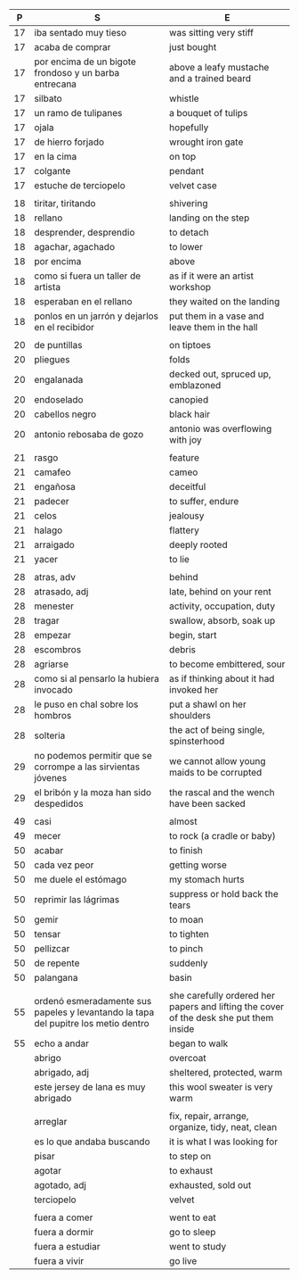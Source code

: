 
|P| S | E |
|-| - | - |
| 17 | iba sentado muy tieso | was sitting very stiff |
| 17 | acaba de comprar | just bought |
| 17 | por encima de un bigote frondoso y un barba entrecana  | above a leafy mustache and a trained beard |
| 17 | silbato | whistle |
| 17 | un ramo de tulipanes | a bouquet of tulips |
| 17 | ojala | hopefully |
| 17 | de hierro forjado | wrought iron gate |
| 17 | en la cima | on top |
| 17 | colgante | pendant |
| 17 | estuche de terciopelo | velvet case |
| | | |
| 18 | tiritar, tiritando | shivering |
| 18 | rellano | landing on the step |
| 18 | desprender, desprendio | to detach |
| 18 | agachar, agachado | to lower |
| 18 | por encima | above |
| 18 | como si fuera un taller de artista | as if it were an artist workshop |
| 18 | esperaban en el rellano | they waited on the landing |
| 18 | ponlos en un jarrón y dejarlos en el recibidor | put them in a vase and leave them in the hall |
| | | |
| 20 | de puntillas | on tiptoes |
| 20 | pliegues | folds |
| 20 | engalanada | decked out, spruced up, emblazoned |
| 20 | endoselado | canopied |
| 20 | cabellos negro | black hair |
| 20 | antonio rebosaba de gozo | antonio was overflowing with joy |
| | | |
| 21 | rasgo | feature |
| 21 | camafeo | cameo |
| 21 | engañosa | deceitful |
| 21 | padecer | to suffer, endure |
| 21 | celos | jealousy |
| 21 | halago | flattery |
| 21 | arraigado | deeply rooted |
| 21 | yacer | to lie |
| | | |
| 28 | atras, adv | behind |  
| 28 | atrasado, adj | late, behind on your rent |
| 28 | menester | activity, occupation, duty |
| 28 | tragar | swallow, absorb, soak up |
| 28 | empezar | begin, start |
| 28 | escombros | debris |
| 28 | agriarse | to become embittered, sour|
| 28 | como si al pensarlo la hubiera invocado | as if thinking about it had invoked her |
| 28 | le puso en chal sobre los hombros | put a shawl on her shoulders |
| 28 | solteria | the act of being single, spinsterhood |
| 29 | no podemos permitir que se corrompe a las sirvientas jóvenes | we cannot allow young maids to be corrupted |
| 29 | el bribón y la moza han sido despedidos | the rascal and the wench have been sacked |
| | | |
| 49 | casi | almost |
| 49 | mecer | to rock (a cradle or baby)|
| 50 | acabar | to finish |
| 50 | cada vez peor | getting worse |
| 50 | me duele el estómago | my stomach hurts |
| 50 | reprimir las lágrimas | suppress or hold back the tears |
| 50 | gemir | to moan |
| 50 | tensar | to tighten |
| 50 | pellizcar | to pinch |
| 50 | de repente | suddenly |
| 50 | palangana | basin |
| | | |
| 55 | ordenó esmeradamente sus papeles y levantando la tapa del pupitre los metio dentro | she carefully ordered her papers and lifting the cover of the desk she put them inside |
| 55 | echo a andar | began to walk |
| | abrigo | overcoat |
| | abrigado, adj | sheltered, protected, warm |
| | este jersey de lana es muy abrigado | this wool sweater is very warm |
| | | |
| | arreglar | fix, repair, arrange, organize, tidy, neat, clean |
| | es lo que andaba buscando | it is what I was looking for |
| | pisar | to step on |
| | agotar | to exhaust |
| | agotado, adj | exhausted, sold out |
| | terciopelo | velvet |
| | | |
| | fuera a comer | went to eat |
| | fuera a dormir | go to sleep |
| | fuera a estudiar | went to study |
| | fuera a vivir | go live |
